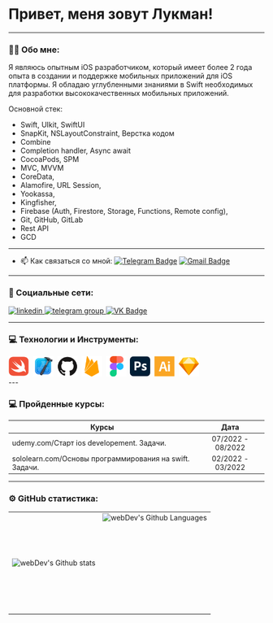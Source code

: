 # Привет, меня зовут Лукман!

---

### :man_technologist: Обо мне:

Я являюсь опытным iOS разработчиком, который имеет более 2 года опыта в создании и поддержке мобильных приложений для iOS платформы. Я обладаю углубленными знаниями в Swift необходимых для разработки высококачественных мобильных приложений.

Основной стек:
- Swift, UIkit, SwiftUI
- SnapKit, NSLayoutConstraint, Верстка кодом
- Combine
- Completion handler, Async await
- CocoaPods, SPM
- MVC, MVVM
- CoreData,
- Alamofire, URL Session,
- Yookassa,
- Kingfisher,
- Firebase (Auth, Firestore, Storage, Functions, Remote config),
- Git, GitHub, GitLab
- Rest API
- GCD

---

- :mailbox: Как связаться со мной: [![Telegram Badge](https://img.shields.io/badge/-lukmanmakhaev-blue?style=flat&logo=Telegram&logoColor=white)](https://t.me/lukman_makhaev) [![Gmail Badge](https://img.shields.io/badge/-Gmail-red?style=flat&logo=Gmail&logoColor=white)](mailto:lukmanmakhaev@gmail.com)

---

### 🤝 Социальные сети:

  <div id="badges">
    <a href="https://www.linkedin.com/in/lukman-makhaev-90a752b9/" target="_blank">
      <img src="https://cdn-icons-png.flaticon.com/512/2504/2504799.png" width="40" height="40" alt="linkedin" />
    </a>
    <a href="https://t.me/lukman_makhaev" target="_blank">
      <img src="https://cdn-icons-png.flaticon.com/512/2111/2111646.png" width="40" height="40" alt="telegram group" />
    </a>
    <a href="https://vk.com/l.mahaev" target="_blank">
      <img src="https://cdn-icons-png.flaticon.com/512/145/145813.png" width="40" height="40" alt="VK Badge"/>
    </a>
  </div>

---

### 💻 Технологии и Инструменты:

<div>
  <img src="https://github.com/devicons/devicon/blob/master/icons/swift/swift-original.svg" title="swift" alt="swift" width="40" height="40"/>&nbsp
  <img src="https://github.com/devicons/devicon/blob/master/icons/xcode/xcode-original.svg" title="xcode" alt="xcode" width="40" height="40"/>&nbsp
  <img src="https://github.com/devicons/devicon/blob/master/icons/github/github-original.svg" title="github" alt="github" width="40" height="40"/>&nbsp
  <img src="https://github.com/devicons/devicon/blob/master/icons/firebase/firebase-plain.svg" title="firebase" alt="firebase" width="40" height="40"/>&nbsp
  <img src="https://github.com/devicons/devicon/blob/master/icons/figma/figma-original.svg" title="figma" alt="figma" width="40" height="40"/>&nbsp
  <img src="https://github.com/devicons/devicon/blob/master/icons/photoshop/photoshop-plain.svg" title="ph" alt="ph" width="40" height="40"/>&nbsp
  <img src="https://github.com/devicons/devicon/blob/master/icons/illustrator/illustrator-plain.svg" title="ai" alt="ai" width="40" height="40"/>&nbsp
  <img src="https://github.com/devicons/devicon/blob/master/icons/sketch/sketch-original.svg" title="sketch" alt="sketch" width="40" height="40"/>&nbsp
  
</div>
---

### 💻 Пройденные курсы:

| Курсы                                                           | Дата              |
| ----------------------------------------------------------------| :---------------: |
| udemy.com/Старт ios developement. Задачи.                       | 07/2022 - 08/2022 |
| sololearn.com/Основы программирования на swift. Задачи.         | 02/2022 - 03/2022 |

---

### ⚙️ GitHub статистика:

<table>
  <tr>
    <td>
      <img align="left" src="http://github-readme-streak-stats.herokuapp.com?user=FilimonovAlexey&theme=dark&background=000000" alt="webDev's Github stats" />
    </td>
    <td>
      <img height="195px" align="right" alt="webDev's Github Languages" src="https://github-readme-stats-sigma-five.vercel.app/api/top-langs/?username=lukmanmakhaev&layout=compact&theme=vision-friendly-dark" />
    </td>
  </tr>
</table>

